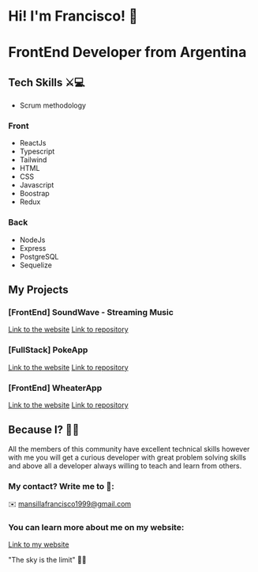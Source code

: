 # Hi! I'm Francisco! 👋
 # FrontEnd Developer from Argentina
 
 ## Tech Skills ⚔💻
 - Scrum methodology
 ### Front
 - ReactJs
 - Typescript
 - Tailwind
 - HTML
 - CSS
 - Javascript
 - Boostrap
 - Redux
 
 ### Back
 - NodeJs
 - Express
 - PostgreSQL
 - Sequelize
 
 ## My Projects
 ### [FrontEnd] SoundWave - Streaming Music
[Link to the website]()
[Link to repository]()
 
 ### [FullStack] PokeApp
[Link to the website](https://project-poke-api-nu.vercel.app/)
[Link to repository](https://github.com/FranciscoMansilla/projectPokeApi.git)
 
 ### [FrontEnd] WheaterApp
[Link to the website](https://fran-weather-app.vercel.app/)
[Link to repository](https://github.com/FranciscoMansilla/franWeatherApp.git)


## Because I? 🤷‍♂️
All the members of this community have excellent technical skills however with me you will get a curious developer with great problem solving skills and above all a developer always willing to teach and learn from others.


### My contact? Write me to 💬:

✉️ mansillafrancisco1999@gmail.com

### You can learn more about me on my website: 
[Link to my website]()


"The sky is the limit" 🚀🚀

<!--
**FranciscoMansilla/FranciscoMansilla** is a ✨ _special_ ✨ repository because its `README.md` (this file) appears on your GitHub profile.

Here are some ideas to get you started:

- 🔭 I’m currently working on ...
- 🌱 I’m currently learning ...
- 👯 I’m looking to collaborate on ...
- 🤔 I’m looking for help with ...
- 💬 Ask me about ...
- 📫 How to reach me: ...
- 😄 Pronouns: ...
- ⚡ Fun fact: ...
-->
